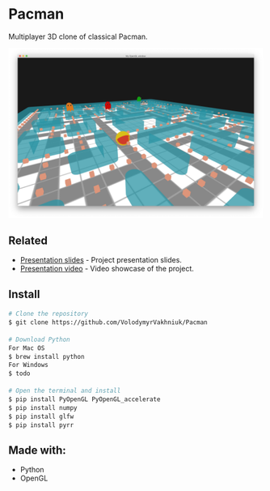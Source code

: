 # Pacman
Multiplayer 3D clone of classical Pacman.

![preview](https://raw.githubusercontent.com/mjstest/orgb5/5e1a92aef9b5b92042b1a9d5e5428efb/pacman.png)

## Related
- [Presentation slides](https://docs.google.com/presentation/d/1707LMlCcuWNO_rAhj0ZZwcw_gRwvyscWCag-se6P1ik/edit?usp=sharing) - Project presentation slides.
- [Presentation video](https://youtu.be/9IkYypi8o9U) - Video showcase of the project.


## Install
``` bash
# Clone the repository
$ git clone https://github.com/VolodymyrVakhniuk/Pacman

# Download Python
For Mac OS
$ brew install python
For Windows
$ todo

# Open the terminal and install
$ pip install PyOpenGL PyOpenGL_accelerate
$ pip install numpy
$ pip install glfw
$ pip install pyrr
```

## Made with:
- Python
- OpenGL

